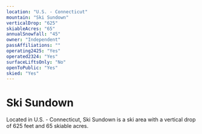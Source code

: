 ```yaml
---
location: "U.S. - Connecticut"
mountain: "Ski Sundown"
verticalDrop: "625"
skiableAcres: "65"
annualSnowfall: "45"
owner: "Independent"
passAffiliations: ""
operating2425: "Yes"
operated2324: "Yes"
surfaceLiftsOnly: "No"
openToPublic: "Yes"
skied: "Yes"
---
```


# Ski Sundown

Located in U.S. - Connecticut, Ski Sundown is a ski area with a vertical drop of 625 feet and 65 skiable acres.